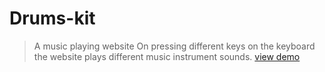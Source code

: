 # Drums-kit
> A music playing website
> On pressing different keys on the keyboard the website plays different music instrument sounds. 
[view demo](https://sindhuinti.github.io/Drums-kit/)
